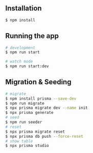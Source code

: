 ## Installation
```bash
$ npm install
```

## Running the app
```bash
# development
$ npm run start

# watch mode
$ npm run start:dev

```

## Migration & Seeding
```bash
# migrate
$ npm install prisma --save-dev
$ npm run migrate
$ npx prisma migrate dev --name init
$ npx prisma generate
# seed
$ npm run seeder
# reset
$ npx prisma migrate reset
$ npx prisma db push --force-reset
# show table 
$ npx prisma studio
```
